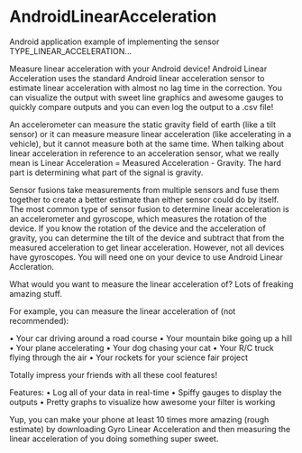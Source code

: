 AndroidLinearAcceleration
=========================

Android application example of implementing the sensor TYPE_LINEAR_ACCELERATION...

Measure linear acceleration with your Android device! Android Linear Acceleration uses the standard Android linear acceleration sensor to estimate linear acceleration with almost no lag time in the correction. You can visualize the output with sweet line graphics and awesome gauges to quickly compare outputs and you can even log the output to a .csv file!

An accelerometer can measure the static gravity field of earth (like a tilt sensor) or it can measure measure linear acceleration (like accelerating in a vehicle), but it cannot measure both at the same time. When talking about linear acceleration in reference to an acceleration sensor, what we really mean is Linear Acceleration = Measured Acceleration - Gravity. The hard part is determining what part of the signal is gravity.

Sensor fusions take measurements from multiple sensors and fuse them together to create a better estimate than either sensor could do by itself. The most common type of sensor fusion to determine linear acceleration is an accelerometer and gyroscope, which measures the rotation of the device. If you know the rotation of the device and the acceleration of gravity, you can determine the tilt of the device and subtract that from the measured acceleration to get linear acceleration. However, not all devices have gyroscopes. You will need one on your device to use Android Linear Accleration.

What would you want to measure the linear acceleration of? Lots of freaking amazing stuff.

For example, you can measure the linear acceleration of (not recommended):

• Your car driving around a road course
• Your mountain bike going up a hill
• Your plane accelerating
• Your dog chasing your cat
• Your R/C truck flying through the air
• Your rockets for your science fair project

Totally impress your friends with all these cool features!

Features:
• Log all of your data in real-time
• Spiffy gauges to display the outputs
• Pretty graphs to visualize how awesome your filter is working

Yup, you can make your phone at least 10 times more amazing (rough estimate) by downloading Gyro Linear Acceleration and then measuring the linear acceleration of you doing something super sweet.
